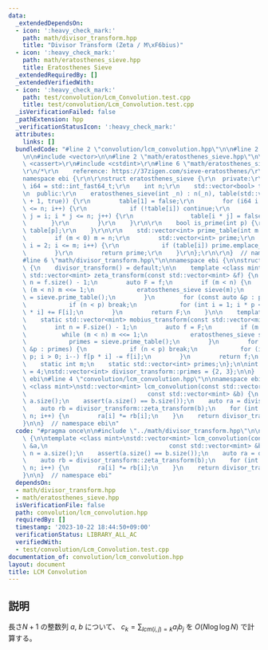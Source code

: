 ```yaml
---
data:
  _extendedDependsOn:
  - icon: ':heavy_check_mark:'
    path: math/divisor_transform.hpp
    title: "Divisor Transform (Zeta / M\xF6bius)"
  - icon: ':heavy_check_mark:'
    path: math/eratosthenes_sieve.hpp
    title: Eratosthenes Sieve
  _extendedRequiredBy: []
  _extendedVerifiedWith:
  - icon: ':heavy_check_mark:'
    path: test/convolution/Lcm_Convolution.test.cpp
    title: test/convolution/Lcm_Convolution.test.cpp
  _isVerificationFailed: false
  _pathExtension: hpp
  _verificationStatusIcon: ':heavy_check_mark:'
  attributes:
    links: []
  bundledCode: "#line 2 \"convolution/lcm_convolution.hpp\"\n\n#line 2 \"math/divisor_transform.hpp\"\
    \n\n#include <vector>\n\n#line 2 \"math/eratosthenes_sieve.hpp\"\n\r\n#include\
    \ <cassert>\r\n#include <cstdint>\r\n#line 6 \"math/eratosthenes_sieve.hpp\"\n\
    \r\n/*\r\n    reference: https://37zigen.com/sieve-eratosthenes/\r\n*/\r\n\r\n\
    namespace ebi {\r\n\r\nstruct eratosthenes_sieve {\r\n  private:\r\n    using\
    \ i64 = std::int_fast64_t;\r\n    int n;\r\n    std::vector<bool> table;\r\n\r\
    \n  public:\r\n    eratosthenes_sieve(int _n) : n(_n), table(std::vector<bool>(n\
    \ + 1, true)) {\r\n        table[1] = false;\r\n        for (i64 i = 2; i * i\
    \ <= n; i++) {\r\n            if (!table[i]) continue;\r\n            for (i64\
    \ j = i; i * j <= n; j++) {\r\n                table[i * j] = false;\r\n     \
    \       }\r\n        }\r\n    }\r\n\r\n    bool is_prime(int p) {\r\n        return\
    \ table[p];\r\n    }\r\n\r\n    std::vector<int> prime_table(int m = -1) {\r\n\
    \        if (m < 0) m = n;\r\n        std::vector<int> prime;\r\n        for (int\
    \ i = 2; i <= m; i++) {\r\n            if (table[i]) prime.emplace_back(i);\r\n\
    \        }\r\n        return prime;\r\n    }\r\n};\r\n\r\n}  // namespace ebi\n\
    #line 6 \"math/divisor_transform.hpp\"\n\nnamespace ebi {\n\nstruct divisor_transform\
    \ {\n    divisor_transform() = default;\n\n    template <class mint>\n    static\
    \ std::vector<mint> zeta_transform(const std::vector<mint> &f) {\n        int\
    \ n = f.size() - 1;\n        auto F = f;\n        if (m < n) {\n            while\
    \ (m < n) m <<= 1;\n            eratosthenes_sieve sieve(m);\n            primes\
    \ = sieve.prime_table();\n        }\n        for (const auto &p : primes) {\n\
    \            if (n < p) break;\n            for (int i = 1; i * p <= n; i++) F[p\
    \ * i] += F[i];\n        }\n        return F;\n    }\n\n    template <class mint>\n\
    \    static std::vector<mint> mobius_transform(const std::vector<mint> &F) {\n\
    \        int n = F.size() - 1;\n        auto f = F;\n        if (m < n) {\n  \
    \          while (m < n) m <<= 1;\n            eratosthenes_sieve sieve(m);\n\
    \            primes = sieve.prime_table();\n        }\n        for (const auto\
    \ &p : primes) {\n            if (n < p) break;\n            for (int i = n /\
    \ p; i > 0; i--) f[p * i] -= f[i];\n        }\n        return f;\n    }\n\n  private:\n\
    \    static int m;\n    static std::vector<int> primes;\n};\n\nint divisor_transform::m\
    \ = 4;\nstd::vector<int> divisor_transform::primes = {2, 3};\n\n}  // namespace\
    \ ebi\n#line 4 \"convolution/lcm_convolution.hpp\"\n\nnamespace ebi {\n\ntemplate\
    \ <class mint>\nstd::vector<mint> lcm_convolution(const std::vector<mint> &a,\n\
    \                                  const std::vector<mint> &b) {\n    int n =\
    \ a.size();\n    assert(a.size() == b.size());\n    auto ra = divisor_transform::zeta_transform(a);\n\
    \    auto rb = divisor_transform::zeta_transform(b);\n    for (int i = 0; i <\
    \ n; i++) {\n        ra[i] *= rb[i];\n    }\n    return divisor_transform::mobius_transform(ra);\n\
    }\n\n}  // namespace ebi\n"
  code: "#pragma once\n\n#include \"../math/divisor_transform.hpp\"\n\nnamespace ebi\
    \ {\n\ntemplate <class mint>\nstd::vector<mint> lcm_convolution(const std::vector<mint>\
    \ &a,\n                                  const std::vector<mint> &b) {\n    int\
    \ n = a.size();\n    assert(a.size() == b.size());\n    auto ra = divisor_transform::zeta_transform(a);\n\
    \    auto rb = divisor_transform::zeta_transform(b);\n    for (int i = 0; i <\
    \ n; i++) {\n        ra[i] *= rb[i];\n    }\n    return divisor_transform::mobius_transform(ra);\n\
    }\n\n}  // namespace ebi"
  dependsOn:
  - math/divisor_transform.hpp
  - math/eratosthenes_sieve.hpp
  isVerificationFile: false
  path: convolution/lcm_convolution.hpp
  requiredBy: []
  timestamp: '2023-10-22 18:44:50+09:00'
  verificationStatus: LIBRARY_ALL_AC
  verifiedWith:
  - test/convolution/Lcm_Convolution.test.cpp
documentation_of: convolution/lcm_convolution.hpp
layout: document
title: LCM Convolution
---
```


## 説明

長さ$N+1$ の整数列 $a$, $b$ について、 $c_k = \sum_{lcm(i, j) = k} a_i b_j$ を $O(N\log \log N)$ で計算する。